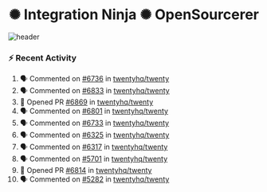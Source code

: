  
<h1 align="center">✺ Integration Ninja ✺ OpenSourcerer</h1>

![header](https://github.com/Nabhag8848/Nabhag8848/assets/65061890/3ecbdaa2-ea2a-4413-a40a-87945f5fb05a)

### :zap: Recent Activity

<!--START_SECTION:activity-->
1. 🗣 Commented on [#6736](https://github.com/twentyhq/twenty/pull/6736#issuecomment-2333457770) in [twentyhq/twenty](https://github.com/twentyhq/twenty)
2. 🗣 Commented on [#6833](https://github.com/twentyhq/twenty/issues/6833#issuecomment-2325795524) in [twentyhq/twenty](https://github.com/twentyhq/twenty)
3. 💪 Opened PR [#6869](https://github.com/twentyhq/twenty/pull/6869) in [twentyhq/twenty](https://github.com/twentyhq/twenty)
4. 🗣 Commented on [#6801](https://github.com/twentyhq/twenty/issues/6801#issuecomment-2323854790) in [twentyhq/twenty](https://github.com/twentyhq/twenty)
5. 🗣 Commented on [#6733](https://github.com/twentyhq/twenty/issues/6733#issuecomment-2322883891) in [twentyhq/twenty](https://github.com/twentyhq/twenty)
6. 🗣 Commented on [#6325](https://github.com/twentyhq/twenty/issues/6325#issuecomment-2322873209) in [twentyhq/twenty](https://github.com/twentyhq/twenty)
7. 🗣 Commented on [#6317](https://github.com/twentyhq/twenty/issues/6317#issuecomment-2322871834) in [twentyhq/twenty](https://github.com/twentyhq/twenty)
8. 🗣 Commented on [#5701](https://github.com/twentyhq/twenty/issues/5701#issuecomment-2322866037) in [twentyhq/twenty](https://github.com/twentyhq/twenty)
9. 💪 Opened PR [#6814](https://github.com/twentyhq/twenty/pull/6814) in [twentyhq/twenty](https://github.com/twentyhq/twenty)
10. 🗣 Commented on [#5282](https://github.com/twentyhq/twenty/issues/5282#issuecomment-2322852148) in [twentyhq/twenty](https://github.com/twentyhq/twenty)
<!--END_SECTION:activity-->

  



